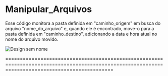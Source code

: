 # Manipular_Arquivos

Esse código monitora a pasta definida em "caminho_origem" em busca do arquivo "nome_do_arquivo" e, quando ele é encontrado, move-o para a pasta definida em "caminho_destino", adicionando a data e hora atual no nome do arquivo movido.


![Design sem nome](https://user-images.githubusercontent.com/100032235/224568228-5be71e40-5522-4b1b-b913-faf6b661206a.png)


=================================================================================================================================================
